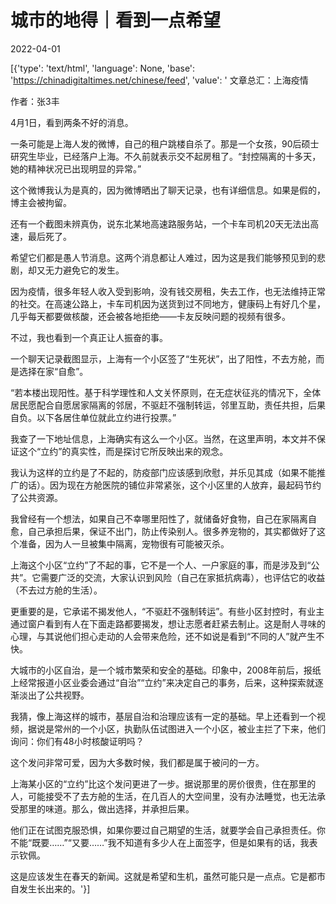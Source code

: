 # 城市的地得｜看到一点希望

2022-04-01

[{'type': 'text/html', 'language': None, 'base': 'https://chinadigitaltimes.net/chinese/feed', 'value': ' 文章总汇：上海疫情

作者：张3丰

4月1日，看到两条不好的消息。

一条可能是上海人发的微博，自己的租户跳楼自杀了。那是一个女孩，90后硕士研究生毕业，已经落户上海。不久前就表示交不起房租了。“封控隔离的十多天，她的精神状况已出现明显的异常。”

这个微博我认为是真的，因为微博晒出了聊天记录，也有详细信息。如果是假的，博主会被拘留。

还有一个截图未辨真伪，说东北某地高速路服务站，一个卡车司机20天无法出高速，最后死了。

希望它们都是愚人节消息。这两个消息都让人难过，因为这是我们能够预见到的悲剧，却又无力避免它的发生。

因为疫情，很多年轻人收入受到影响，没有钱交房租，失去工作，也无法维持正常的社交。在高速公路上，卡车司机因为送货到过不同地方，健康码上有好几个星，几乎每天都要做核酸，还会被各地拒绝——卡友反映问题的视频有很多。

不过，我也看到一个真正让人振奋的事。

一个聊天记录截图显示，上海有一个小区签了“生死状”，出了阳性，不去方舱，而是选择在家“自愈”。

“若本楼出现阳性。基于科学理性和人文关怀原则，在无症状征兆的情况下，全体居民愿配合自愿居家隔离的邻居，不驱赶不强制转运，邻里互助，责任共担，后果自负。以下各居住单位就此立约进行投票。”

我查了一下地址信息，上海确实有这么一个小区。当然，在这里声明，本文并不保证这个“立约”的真实性，而是探讨它所反映出来的观念。

我认为这样的立约是了不起的，防疫部门应该感到欣慰，并乐见其成（如果不能推广的话）。因为现在方舱医院的铺位非常紧张，这个小区里的人放弃，最起码节约了公共资源。

我曾经有一个想法，如果自己不幸哪里阳性了，就储备好食物，自己在家隔离自愈，自己承担后果，保证不出门，防止传染别人。很多养宠物的，其实都做好了这个准备，因为人一旦被集中隔离，宠物很有可能被灭杀。

上海这个小区“立约”了不起的事，它不是一个人、一户家庭的事，而是涉及到“公共”。它需要广泛的交流，大家认识到风险（自己在家抵抗病毒），也评估它的收益（不去过方舱的生活）。

更重要的是，它承诺不揭发他人，“不驱赶不强制转运”。有些小区封控时，有业主通过窗户看到有人在下面走路都要揭发，想让志愿者赶紧去制止。这是耐人寻味的心理，与其说他们担心走动的人会带来危险，还不如说是看到“不同的人”就产生不快。

大城市的小区自治，是一个城市繁荣和安全的基础。印象中，2008年前后，报纸上经常报道小区业委会通过“自治”“立约”来决定自己的事务，后来，这种探索就逐渐淡出了公共视野。

我猜，像上海这样的城市，基层自治和治理应该有一定的基础。早上还看到一个视频，据说是常州的一个小区，执勤队伍试图进入一个小区，被业主拦了下来，他们询问：你们有48小时核酸证明吗？

这个发问非常可爱，因为大多数时候，我们都是属于被问的一方。

上海某小区的“立约”比这个发问更进了一步。据说那里的房价很贵，住在那里的人，可能接受不了去方舱的生活，在几百人的大空间里，没有办法睡觉，也无法承受那里的味道。那么，做出选择，并承担后果。

他们正在试图克服恐惧，如果你要过自己期望的生活，就要学会自己承担责任。你不能“既要……”“又要……”我不知道有多少人在上面签字，但是如果有的话，我表示钦佩。

这是应该发生在春天的新闻。这就是希望和生机，虽然可能只是一点点。它是都市自发生长出来的。'}]